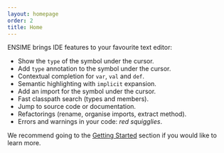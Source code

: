 ```yaml
---
layout: homepage
order: 2
title: Home
---
```


ENSIME brings IDE features to your favourite text editor:

- Show the `type` of the symbol under the cursor.
- Add `type` annotation to the symbol under the cursor.
- Contextual completion for `var`, `val` and `def`.
- Semantic highlighting with `implicit` expansion.
- Add an import for the symbol under the cursor.
- Fast classpath search (types and members).
- Jump to source code or documentation.
- Refactorings (rename, organise imports, extract method).
- Errors and warnings in your code: *red squigglies*.

We recommend going to the [Getting Started](getting_started) section if you would like to learn more.
